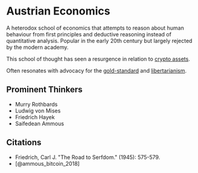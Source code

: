 # Austrian Economics

A heterodox school of economics that attempts to reason about human behaviour from first principles and deductive reasoning instead of quantitative analysis. Popular in the early 20th century but largely rejected by the modern academy. 

This school of thought has seen a resurgence in relation to [crypto assets](../concepts/cryptoasset.md).

Often resonates with advocacy for the [gold-standard](../concepts/gold-standard.md) and [libertarianism](libertarianism.md).

## Prominent Thinkers

* Murry Rothbards
* Ludwig von Mises
* Friedrich Hayek
* Saifedean Ammous

## Citations

* Friedrich, Carl J. "The Road to Serfdom." (1945): 575-579.
* [@ammous_bitcoin_2018]